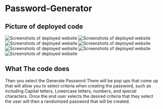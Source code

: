 # Password-Generator

## Picture of deployed code 
![Screenshots of deployed website](./assets/Screenshot_20230222_054052.png)
![Screenshots of deployed website](./assets/Screenshot_20230222_054114.png)
![Screenshots of deployed website](./assets/Screenshot_20230222_054123.png)
![Screenshots of deployed website](./assets/Screenshot_20230222_054127.png)
![Screenshots of deployed website](./assets/Screenshot_20230222_054130.png)
![Screenshots of deployed website](./assets/Screenshot_20230222_054134.png)
![Screenshots of deployed website](./assets/Screenshot_20230222_054139.png)
## What The code does
Then you select the Generate Password There will be pop ups that come up that will allow you to select criteria when creating the password, such as including Capital letters, Lowercase letters, numbers, and special characters.
Once the end user selects the desired criteria that they select the user will then a randomized password that will be created. 
